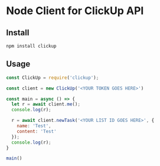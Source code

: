 # Node Client for ClickUp API

## Install

```
npm install clickup
```

## Usage

```js
const ClickUp = require('clickup');

const client = new ClickUp('<YOUR TOKEN GOES HERE>')

const main = async () => {
  let r = await client.me();
  console.log(r);

  r = await client.newTask('<YOUR LIST ID GOES HERE>', {
    name: 'Test',
    content: 'Test'
  });
  console.log(r);
}

main()
```